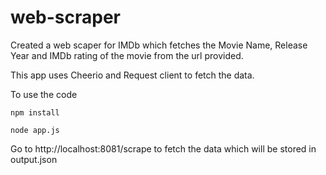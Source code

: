 # web-scraper

Created a web scaper for IMDb which fetches the Movie Name, Release Year and IMDb rating of the movie from the url provided.

This app uses Cheerio and Request client to fetch the data.


To use the code
```
npm install

node app.js
```



Go to http://localhost:8081/scrape to fetch the data which will be stored in output.json
